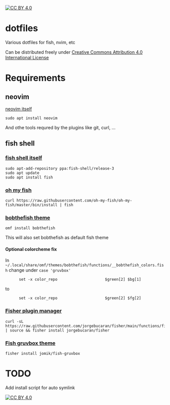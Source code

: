 [![CC BY 4.0][cc-by-shield]][cc-by]
# dotfiles
Various dotfiles for fish, nvim, etc

Can be distributed freely under [Creative Commons Attribution 4.0 International License][cc-by]

# Requirements
## neovim
[neovim itself](https://github.com/neovim/neovim)
```
sudo apt install neovim
```
And othe tools requred by the plugins like git, curl, ...

## fish shell
### [fish shell itself](https://github.com/fish-shell/fish-shell)
```
sudo apt-add-repository ppa:fish-shell/release-3
sudo apt update
sudo apt install fish
```

### [oh my fish](https://github.com/oh-my-fish/oh-my-fish)
```
curl https://raw.githubusercontent.com/oh-my-fish/oh-my-fish/master/bin/install | fish
```

### [bobthefish theme](https://github.com/oh-my-fish/theme-bobthefish)

```
omf install bobthefish
```
This will also set bobthefish as default fish theme

#### Optional colorcheme fix
In `~/.local/share/omf/themes/bobthefish/functions/__bobthefish_colors.fish` change under `case 'gruvbox'`
```
      set -x color_repo                     $green[2] $bg[1]
```
to
```
      set -x color_repo                     $green[2] $fg[2]
```

### [Fisher plugin manager](https://github.com/jorgebucaran/fisher)
```
curl -sL https://raw.githubusercontent.com/jorgebucaran/fisher/main/functions/fisher.fish | source && fisher install jorgebucaran/fisher
```

### [Fish gruvbox theme](https://github.com/Jomik/fish-gruvbox)
```
fisher install jomik/fish-gruvbox
```

# TODO
Add install script for auto symlink

[![CC BY 4.0][cc-by-image]][cc-by]

[cc-by]: http://creativecommons.org/licenses/by/4.0/
[cc-by-image]: https://i.creativecommons.org/l/by/4.0/88x31.png
[cc-by-shield]: https://img.shields.io/badge/License-CC%20BY%204.0-lightgrey.svg
